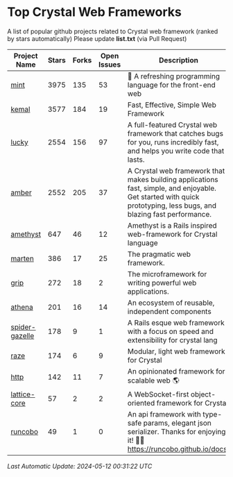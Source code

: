 # Top Crystal Web Frameworks

A list of popular github projects related to Crystal web framework (ranked by stars automatically)
Please update **list.txt** (via Pull Request)

| Project Name | Stars | Forks | Open Issues | Description | Last Commit |
| ------------ | ----- | ----- | ----------- | ----------- | ----------- |
| [mint](https://github.com/mint-lang/mint) |3975|135|53|:leaves: A refreshing programming language for the front-end web|2023-12-15T04:53:16Z|
| [kemal](https://github.com/kemalcr/kemal) |3577|184|19|Fast, Effective, Simple Web Framework|2024-05-10T15:47:27Z|
| [lucky](https://github.com/luckyframework/lucky) |2554|156|97|A full-featured Crystal web framework that catches bugs for you, runs incredibly fast, and helps you write code that lasts.|2024-04-21T22:32:15Z|
| [amber](https://github.com/amberframework/amber) |2552|205|37|A Crystal web framework that makes building applications fast, simple, and enjoyable. Get started with quick prototyping, less bugs, and blazing fast performance.|2023-11-25T01:17:47Z|
| [amethyst](https://github.com/amethyst-framework/amethyst) |647|46|12|Amethyst is a Rails inspired web-framework for Crystal language|2018-02-10T19:35:15Z|
| [marten](https://github.com/martenframework/marten) |386|17|25|The pragmatic web framework.|2024-05-11T17:41:11Z|
| [grip](https://github.com/grip-framework/grip) |272|18|2|The microframework for writing powerful web applications.|2024-05-11T13:18:20Z|
| [athena](https://github.com/athena-framework/athena) |201|16|14|An ecosystem of reusable, independent components|2024-05-10T02:50:39Z|
| [spider-gazelle](https://github.com/spider-gazelle/spider-gazelle) |178|9|1|A Rails esque web framework with a focus on speed and extensibility for crystal lang|2024-04-29T00:56:39Z|
| [raze](https://github.com/samueleaton/raze) |174|6|9|Modular, light web framework for Crystal|2021-01-02T01:20:01Z|
| [http](https://github.com/onyxframework/http) |142|11|7|An opinionated framework for scalable web 🌎|2019-08-13T09:00:30Z|
| [lattice-core](https://github.com/jasonl99/lattice-core) |57|2|2|A WebSocket-first object-oriented framework for Crystal|2017-03-31T23:57:57Z|
| [runcobo](https://github.com/runcobo/runcobo) |49|1|0|An api framework with type-safe params, elegant json serializer. Thanks for enjoying it! 👻👻 https://runcobo.github.io/docs/|2022-03-16T06:43:35Z|

*Last Automatic Update: 2024-05-12 00:31:22 UTC*